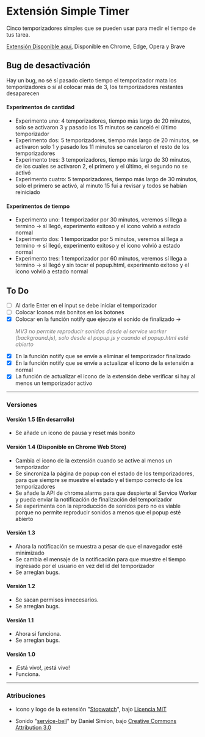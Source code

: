 # Extensión Simple Timer

Cinco temporizadores simples que se pueden usar para medir el tiempo de tus tarea.

[Extensión Disponible aquí](https://chromewebstore.google.com/detail/simple-timer/fepcghiedlojkgidicokpnhifnfbmabe),
Disponible en Chrome, Edge, Opera y Brave


## Bug de desactivación
Hay un bug, no sé sí pasado cierto tiempo el temporizador mata los temporizadores o sí al colocar más de 3, los temporizadores restantes desaparecen

#### Experimentos de cantidad
- Experimento uno: 4 temporizadores, tiempo más largo de 20 minutos, solo se activaron 3 y pasado los 15 minutos se canceló el último temporizador
- Experimento dos: 5 temporizadores, tiempo más largo de 20 minutos, se activaron solo 1 y pasado los 11 minutos se cancelaron el resto de los temporizadores
- Experimento tres: 3 temporizadores, tiempo más largo de 30 minutos, de los cuales se activaron 2, el primero y el último, el segundo no se activó
- Experimento cuatro: 5 temporizadores, tiempo más largo de 30 minutos, solo el primero se activó, al minuto 15 fuí a revisar y todos se habían reiniciado

#### Experimentos de tiempo
- Experimento uno: 1 temporizador por 30 minutos, veremos sí llega a termino -> sí llegó, experimento exitoso y el icono volvió a estado normal
- Experimento dos: 1 temporizador por 5 minutos, veremos sí llega a termino -> sí llegó, experimento exitoso y el icono volvió a estado normal
- Experimento tres: 1 temporizador por 60 minutos, veremos sí llega a termino -> sí llegó y sin tocar el popup.html, experimento exitoso y el icono volvió a estado normal


## To Do
- [ ] Al darle Enter en el input se debe iniciar el temporizador
- [ ] Colocar Iconos más bonitos en los botones
- [x] Colocar en la función notify que ejecute el sonido de finalizado -> <P style="opacity: 0.6;">_MV3 no permite reproducir sonidos desde el service worker (background.js), solo desde el popup.js y cuando el popup.html esté abierto_</P>
- [x] En la función notify que se envíe a eliminar el temporizador finalizado
- [x] En la función notify que se envíe a actualizar el icono de la extensión a normal
- [x] La función de actualizar el icono de la extensión debe verificar si hay al menos un temporizador activo

---

### Versiones

#### Versión 1.5 (En desarrollo)
- Se añade un icono de pausa y reset más bonito

#### Versión 1.4 (Disponible en Chrome Web Store)
- Cambia el icono de la extensión cuando se active al menos un temporizador
- Se sincroniza la página de popup con el estado de los temporizadores, para que siempre se muestre el estado y el tiempo correcto de los temporizadores
- Se añade la API de chrome.alarms para que despierte al Service Worker y pueda enviar la notificación de finalización del temporizador
- Se experimenta con la reproducción de sonidos pero no es viable porque no permite reproducir sonidos a menos que el popup esté abierto

#### Versión 1.3
- Ahora la notificación se muestra a pesar de que el navegador esté minimizado
- Se cambia el mensaje de la notificación para que muestre el tiempo ingresado por el usuario en vez del id del temporizador
- Se arreglan bugs.

#### Versión 1.2
- Se sacan permisos innecesarios.
- Se arreglan bugs.

#### Versión 1.1
- Ahora si funciona.
- Se arreglan bugs.

#### Versión 1.0
- ¡Está vivo!, ¡está vivo!
- Funciona.

---

### Atribuciones

- Icono y logo de la extensión "[Stopwatch](https://tabler.io/icons/icon/stopwatch)", bajo [Licencia MIT](https://opensource.org/license/mit)

- Sonido "[service-bell](https://soundbible.com/2218-Service-Bell-Help.html)" by Daniel Simion, bajo [Creative Commons Attribution 3.0](https://creativecommons.org/licenses/by/3.0/us/)
